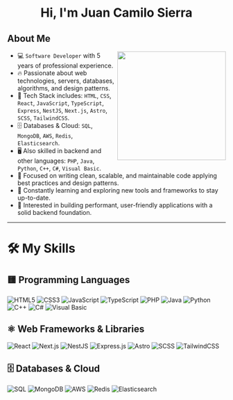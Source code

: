 <h1 align="center">
  Hi, I'm Juan Camilo Sierra
</h1>

## About Me

<picture>
  <img align="right" src="https://github.com/7oSkaaa/7oSkaaa/blob/main/Images/Right_Side.gif?raw=true" width="250px">
</picture>

- 💻 `Software Developer` with 5 years of professional experience.
- 🔥 Passionate about web technologies, servers, databases, algorithms, and design patterns.
- 🧰 Tech Stack includes: `HTML`, `CSS`, `React`, `JavaScript`, `TypeScript`, `Express`, `NestJS`, `Next.js`, `Astro`, `SCSS`, `TailwindCSS`.
- 🗄️ Databases & Cloud: `SQL`, `MongoDB`, `AWS`, `Redis`, `Elasticsearch`.
- 🖥️ Also skilled in backend and other languages: `PHP`, `Java`, `Python`, `C++`, `C#`, `Visual Basic`.
- 🎯 Focused on writing clean, scalable, and maintainable code applying best practices and design patterns.
- 🌱 Constantly learning and exploring new tools and frameworks to stay up-to-date.
- 🚀 Interested in building performant, user-friendly applications with a solid backend foundation.

---

<h1>🛠️ My Skills</h1>

<!-- Lenguajes de Programación -->
<div class="section">
  <h2>🟨 Programming Languages</h2>
  <div class="badges">
    <img src="https://img.shields.io/badge/HTML5-E34F26?style=for-the-badge&logo=html5&logoColor=white" alt="HTML5">
    <img src="https://img.shields.io/badge/CSS3-1572B6?style=for-the-badge&logo=css3&logoColor=white" alt="CSS3">
    <img src="https://img.shields.io/badge/JavaScript-F7DF1E?style=for-the-badge&logo=javascript&logoColor=black" alt="JavaScript">
    <img src="https://img.shields.io/badge/TypeScript-3178C6?style=for-the-badge&logo=typescript&logoColor=white" alt="TypeScript">
    <img src="https://img.shields.io/badge/PHP-777BB4?style=for-the-badge&logo=php&logoColor=white" alt="PHP">
    <img src="https://img.shields.io/badge/Java-007396?style=for-the-badge&logo=java&logoColor=white" alt="Java">
    <img src="https://img.shields.io/badge/Python-3776AB?style=for-the-badge&logo=python&logoColor=white" alt="Python">
    <img src="https://img.shields.io/badge/C++-00599C?style=for-the-badge&logo=c%2B%2B&logoColor=white" alt="C++">
    <img src="https://img.shields.io/badge/C%23-239120?style=for-the-badge&logo=c-sharp&logoColor=white" alt="C#">
    <img src="https://img.shields.io/badge/Visual_Basic-5C2D91?style=for-the-badge&logo=visual-basic&logoColor=white" alt="Visual Basic">
  </div>
</div>

<!-- Frameworks y Librerías Web -->
<div class="section">
  <h2>⚛️ Web Frameworks & Libraries</h2>
  <div class="badges">
    <img src="https://img.shields.io/badge/React-61DAFB?style=for-the-badge&logo=react&logoColor=black" alt="React">
    <img src="https://img.shields.io/badge/Next.js-000000?style=for-the-badge&logo=next.js&logoColor=white" alt="Next.js">
    <img src="https://img.shields.io/badge/NestJS-E0234E?style=for-the-badge&logo=nestjs&logoColor=white" alt="NestJS">
    <img src="https://img.shields.io/badge/Express.js-000000?style=for-the-badge" alt="Express.js">
    <img src="https://img.shields.io/badge/Astro-FF5D01?style=for-the-badge&logo=astro&logoColor=white" alt="Astro">
    <img src="https://img.shields.io/badge/SCSS-CC6699?style=for-the-badge&logo=sass&logoColor=white" alt="SCSS">
    <img src="https://img.shields.io/badge/TailwindCSS-06B6D4?style=for-the-badge&logo=tailwind-css&logoColor=white" alt="TailwindCSS">
  </div>
</div>

<!-- Bases de Datos y Servicios en la Nube -->
<div class="section">
  <h2>🗄️ Databases & Cloud</h2>
  <div class="badges">
    <img src="https://img.shields.io/badge/SQL-4479A1?style=for-the-badge&logo=mysql&logoColor=white" alt="SQL">
    <img src="https://img.shields.io/badge/MongoDB-47A248?style=for-the-badge&logo=mongodb&logoColor=white" alt="MongoDB">
    <img src="https://img.shields.io/badge/AWS-232F3E?style=for-the-badge&logo=amazon-aws&logoColor=white" alt="AWS">
    <img src="https://img.shields.io/badge/Redis-DC382D?style=for-the-badge&logo=redis&logoColor=white" alt="Redis">
    <img src="https://img.shields.io/badge/Elasticsearch-005571?style=for-the-badge&logo=elasticsearch&logoColor=white" alt="Elasticsearch">
  </div>
</div>
